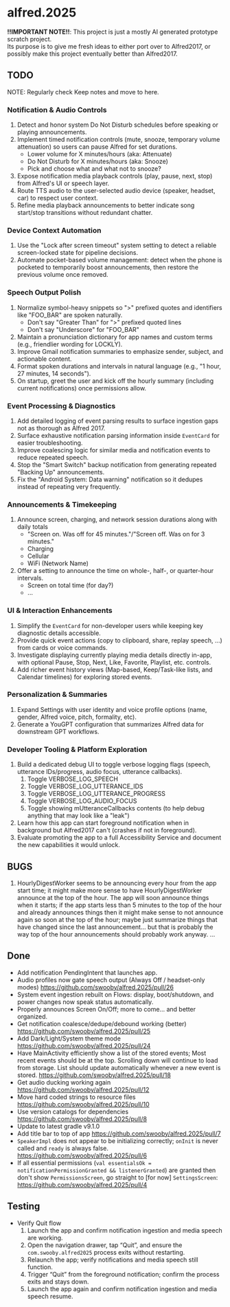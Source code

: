 # alfred.2025

**!!IMPORTANT NOTE!!**: This project is just a mostly AI generated prototype scratch project.  
Its purpose is to give me fresh ideas to either port over to Alfred2017,
or possibly make this project eventually better than Alfred2017.

## TODO

NOTE: Regularly check Keep notes and move to here.

### Notification & Audio Controls
1. Detect and honor system Do Not Disturb schedules before speaking or playing announcements.
1. Implement timed notification controls (mute, snooze, temporary volume attenuation) so users can pause Alfred for set durations.
    * Lower volume for X minutes/hours (aka: Attenuate)
    * Do Not Disturb for X minutes/hours (aka: Snooze)
    * Pick and choose what and what not to snooze?
1. Expose notification media playback controls (play, pause, next, stop) from Alfred's UI or speech layer.
1. Route TTS audio to the user-selected audio device (speaker, headset, car) to respect user context.
1. Refine media playback announcements to better indicate song start/stop transitions without redundant chatter.

### Device Context Automation
1. Use the "Lock after screen timeout" system setting to detect a reliable screen-locked state for pipeline decisions.
1. Automate pocket-based volume management: detect when the phone is pocketed to temporarily boost announcements, then restore the previous volume once removed.

### Speech Output Polish
1. Normalize symbol-heavy snippets so ">" prefixed quotes and identifiers like "FOO_BAR" are spoken naturally.
    * Don't say "Greater Than" for ">" prefixed quoted lines
    * Don't say "Underscore" for "FOO_BAR"
1. Maintain a pronunciation dictionary for app names and custom terms (e.g., friendlier wording for LOCKLY).
1. Improve Gmail notification summaries to emphasize sender, subject, and actionable content.
1. Format spoken durations and intervals in natural language (e.g., "1 hour, 27 minutes, 14 seconds").
1. On startup, greet the user and kick off the hourly summary (including current notifications) once permissions allow.

### Event Processing & Diagnostics
1. Add detailed logging of event parsing results to surface ingestion gaps not as thorough as Alfred 2017.
1. Surface exhaustive notification parsing information inside `EventCard` for easier troubleshooting.
1. Improve coalescing logic for similar media and notification events to reduce repeated speech.
1. Stop the "Smart Switch" backup notification from generating repeated "Backing Up" announcements.
1. Fix the "Android System: Data warning" notification so it dedupes instead of repeating very frequently.

### Announcements & Timekeeping
1. Announce screen, charging, and network session durations along with daily totals
    * "Screen on. Was off for 45 minutes."/"Screen off. Was on for 3 minutes."
    * Charging
    * Cellular
    * WiFi (Network Name)
1. Offer a setting to announce the time on whole-, half-, or quarter-hour intervals.
    * Screen on total time (for day?)
    * ...

### UI & Interaction Enhancements
1. Simplify the `EventCard` for non-developer users while keeping key diagnostic details accessible.
1. Provide quick event actions (copy to clipboard, share, replay speech, ...) from cards or voice commands.
1. Investigate displaying currently playing media details directly in-app, with optional Pause, Stop, Next, Like, Favorite, Playlist, etc. controls.
1. Add richer event history views (Map-based, Keep/Task-like lists, and Calendar timelines) for exploring stored events.

### Personalization & Summaries
1. Expand Settings with user identity and voice profile options (name, gender, Alfred voice, pitch, formality, etc).
1. Generate a YouGPT configuration that summarizes Alfred data for downstream GPT workflows.

### Developer Tooling & Platform Exploration
1. Build a dedicated debug UI to toggle verbose logging flags (speech, utterance IDs/progress, audio focus, utterance callbacks).
    1. Toggle VERBOSE_LOG_SPEECH
    1. Toggle VERBOSE_LOG_UTTERANCE_IDS
    1. Toggle VERBOSE_LOG_UTTERANCE_PROGRESS
    1. Toggle VERBOSE_LOG_AUDIO_FOCUS
    1. Toggle showing mUtteranceCallbacks contents (to help debug anything that may look like a "leak")
1. Learn how this app can start foreground notification when in background but Alfred2017 can't (crashes if not in foreground).
1. Evaluate promoting the app to a full Accessibility Service and document the new capabilities it would unlock.

## BUGS

1. HourlyDigestWorker seems to be announcing every hour from the app start time;
   it might make more sense to have HourlyDigestWorker announce at the top of the hour.
   The app will soon announce things when it starts; if the app starts less than 5 minutes
   to the top of the hour and already announces things then it might make sense to not announce
   again so soon at the top of the hour; maybe just summarize things that have changed since
   the last announcement... but that is probably the way top of the hour announcements should
   probably work anyway.
... 

## Done
* Add notification PendingIntent that launches app.
* Audio profiles now gate speech output (Always Off / headset-only modes)
  https://github.com/swooby/alfred.2025/pull/26
* System event ingestion rebuilt on Flows: display, boot/shutdown, and power changes now speak status automatically.  
* Properly announces Screen On/Off; more to come... and better organized.
* Get notification coalesce/dedupe/debound working (better)
  https://github.com/swooby/alfred.2025/pull/25
* Add Dark/Light/System theme mode
  https://github.com/swooby/alfred.2025/pull/24
* Have MainActivity efficiently show a list of the stored events;
  Most recent events should be at the top.
  Scrolling down will continue to load from storage.
  List should update automatically whenever a new event is stored.
  https://github.com/swooby/alfred.2025/pull/18
* Get audio ducking working again
  https://github.com/swooby/alfred.2025/pull/12
* Move hard coded strings to resource files
  https://github.com/swooby/alfred.2025/pull/10
* Use version catalogs for dependencies
  https://github.com/swooby/alfred.2025/pull/8
* Update to latest gradle v9.1.0
* Add title bar to top of app
  https://github.com/swooby/alfred.2025/pull/7
* `SpeakerImpl` does not appear to be initializing correctly;
  `onInit` is never called and `ready` is always false.  
  https://github.com/swooby/alfred.2025/pull/6
* If all essential permissions (`val essentialsOk = notificationPermissionGranted && listenerGranted`) are granted
  then don't show `PermissionsScreen`, go straight to [for now] `SettingsScreen`:  
  https://github.com/swooby/alfred.2025/pull/4

## Testing

- Verify Quit flow
  1. Launch the app and confirm notification ingestion and media speech are working.
  2. Open the navigation drawer, tap “Quit”, and ensure the `com.swooby.alfred2025` process exits without restarting.
  3. Relaunch the app; verify notifications and media speech still function.
  4. Trigger “Quit” from the foreground notification; confirm the process exits and stays down.
  5. Launch the app again and confirm notification ingestion and media speech resume.
